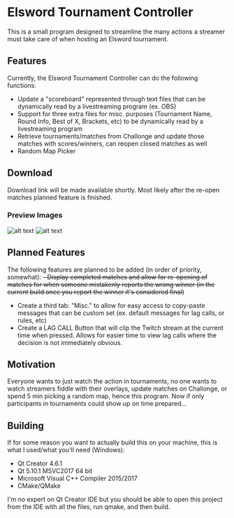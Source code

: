 # Elsword Tournament Controller
This is a small program designed to streamline the many actions a streamer must take care of when hosting an Elsword tournament.

## Features
Currently, the Elsword Tournament Controller can do the following functions:
- Update a "scoreboard" represented through text files that can be dynamically read by a livestreaming program (ex. OBS)
- Support for three extra files for misc. purposes (Tournament Name, Round Info, Best of X, Brackets, etc) to be dynamically read by a livestreaming program
- Retrieve tournaments/matches from Challonge and update those matches with scores/winners, can reopen closed matches as well
- Random Map Picker

## Download
Download link will be made available shortly. Most likely after the re-open matches planned feature is finished.

### Preview Images
![alt text](https://i.imgur.com/EVmsdzZ.png) ![alt text](https://i.imgur.com/IgCa1XP.png)
## Planned Features
The following features are planned to be added (in order of priority, somewhat):
~~- Display completed matches and allow for re-opening of matches for when someone mistakenly reports the wrong winner (in the current build once you report the winner it's considered final)~~
- Create a third tab: "Misc." to allow for easy access to copy-paste messages that can be custom set (ex. default messages for lag calls, or rules, etc)
- Create a LAG CALL Button that will clip the Twitch stream at the current time when pressed. Allows for easier time to view lag calls where the decision is not immediately obvious.

## Motivation
Everyone wants to just watch the action in tournaments, no one wants to watch streamers fiddle with their overlays, update matches on Challonge, or spend 5 min picking a random map, hence this program.
Now if only participants in tournaments could show up on time prepared...

## Building
If for some reason you want to actually build this on your machine, this is what I used/what you'll need (Windows):
- Qt Creator 4.6.1
- Qt 5.10.1 MSVC2017 64 bit
- Microsoft Visual C++ Compiler 2015/2017
- CMake/QMake

I'm no expert on Qt Creator IDE but you should be able to open this project from the IDE with all the files, run qmake, and then build.
